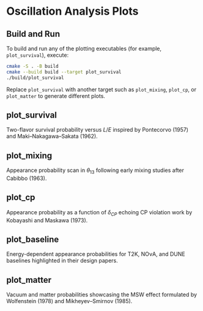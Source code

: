 # Oscillation Analysis Plots

## Build and Run

To build and run any of the plotting executables (for example, `plot_survival`), execute:

```bash
cmake -S . -B build
cmake --build build --target plot_survival
./build/plot_survival
```

Replace `plot_survival` with another target such as `plot_mixing`, `plot_cp`, or `plot_matter` to generate different plots.

## plot_survival
Two-flavor survival probability versus $L/E$ inspired by Pontecorvo (1957) and Maki–Nakagawa–Sakata (1962).

## plot_mixing
Appearance probability scan in $\theta_{13}$ following early mixing studies after Cabibbo (1963).

## plot_cp
Appearance probability as a function of $\delta_{CP}$ echoing CP violation work by Kobayashi and Maskawa (1973).

## plot_baseline
Energy-dependent appearance probabilities for T2K, NOνA, and DUNE baselines highlighted in their design papers.

## plot_matter
Vacuum and matter probabilities showcasing the MSW effect formulated by Wolfenstein (1978) and Mikheyev–Smirnov (1985).

